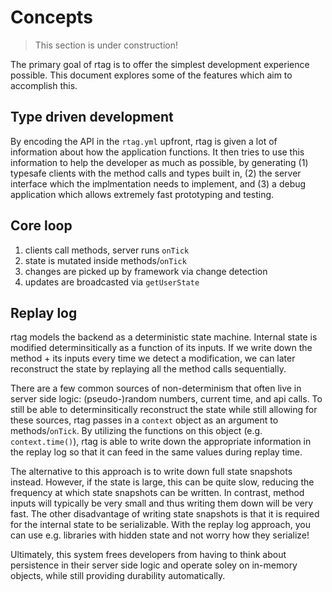 # Concepts

> This section is under construction!

The primary goal of rtag is to offer the simplest development experience possible. This document explores some of the features which aim to accomplish this.

## Type driven development

By encoding the API in the `rtag.yml` upfront, rtag is given a lot of information about how the application functions. It then tries to use this information to help the developer as much as possible, by generating (1) typesafe clients with the method calls and types built in, (2) the server interface which the implmentation needs to implement, and (3) a debug application which allows extremely fast prototyping and testing.

## Core loop

1. clients call methods, server runs `onTick`
2. state is mutated inside methods/`onTick`
3. changes are picked up by framework via change detection
4. updates are broadcasted via `getUserState`

## Replay log

rtag models the backend as a deterministic state machine. Internal state is modified determinsitically as a function of its inputs. If we write down the method + its inputs every time we detect a modification, we can later reconstruct the state by replaying all the method calls sequentially.

There are a few common sources of non-determinism that often live in server side logic: (pseudo-)random numbers, current time, and api calls. To still be able to determinsitically reconstruct the state while still allowing for these sources, rtag passes in a `context` object as an argument to methods/`onTick`. By utilizing the functions on this object (e.g. `context.time()`), rtag is able to write down the appropriate information in the replay log so that it can feed in the same values during replay time.

The alternative to this approach is to write down full state snapshots instead. However, if the state is large, this can be quite slow, reducing the frequency at which state snapshots can be written. In contrast, method inputs will typically be very small and thus writing them down will be very fast. The other disadvantage of writing state snapshots is that it is required for the internal state to be serializable. With the replay log approach, you can use e.g. libraries with hidden state and not worry how they serialize!

Ultimately, this system frees developers from having to think about persistence in their server side logic and operate soley on in-memory objects, while still providing durability automatically.
